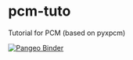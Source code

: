 # pcm-tuto
Tutorial for PCM (based on pyxpcm)

[![Pangeo Binder](https://binder.pangeo.io/badge_logo.svg)](https://binder.pangeo.io/v2/gh/gmaze/pcm-tuto/master)
